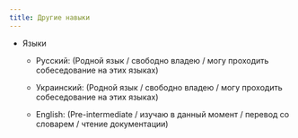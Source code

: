 ```yaml
---
title: Другие навыки
---
```


- Языки
	- Русский: (Родной язык / свободно владею / могу проходить собеседование на этих языках)

	- Украинский: (Родной язык / свободно владею / могу проходить собеседование на этих языках)

	- English: (Pre-intermediate / изучаю в данный момент / перевод со словарем / чтение документации)
